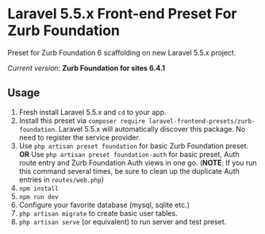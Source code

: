 # Laravel 5.5.x Front-end Preset For Zurb Foundation

Preset for Zurb Foundation 6 scaffolding on new Laravel 5.5.x project.

*Current version*: **Zurb Foundation for sites 6.4.1**

## Usage
1. Fresh install Laravel 5.5.x and `cd` to your app.
2. Install this preset via `composer require laravel-frontend-presets/zurb-foundation`. Laravel 5.5.x will automatically discover this package. No need to register the service provider.
3. Use `php artisan preset foundation` for basic Zurb Foundation preset. **OR** Use `php artisan preset foundation-auth` for basic preset, Auth route entry and Zurb Foundation Auth views in one go. (**NOTE**: If you run this command several times, be sure to clean up the duplicate Auth entries in `routes/web.php`)
4. `npm install`
5. `npm run dev`
6. Configure your favorite database (mysql, sqlite etc.)
7. `php artisan migrate` to create basic user tables.
8. `php artisan serve` (or equivalent) to run server and test preset.
